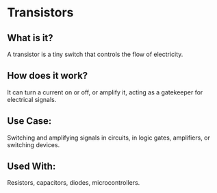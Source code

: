 # Transistors

## What is it?

A transistor is a tiny switch that controls the flow of electricity.

## How does it work?

It can turn a current on or off, or amplify it, acting as a gatekeeper for electrical signals.

## Use Case:

Switching and amplifying signals in circuits, in logic gates, amplifiers, or switching devices.

## Used With:

Resistors, capacitors, diodes, microcontrollers.
